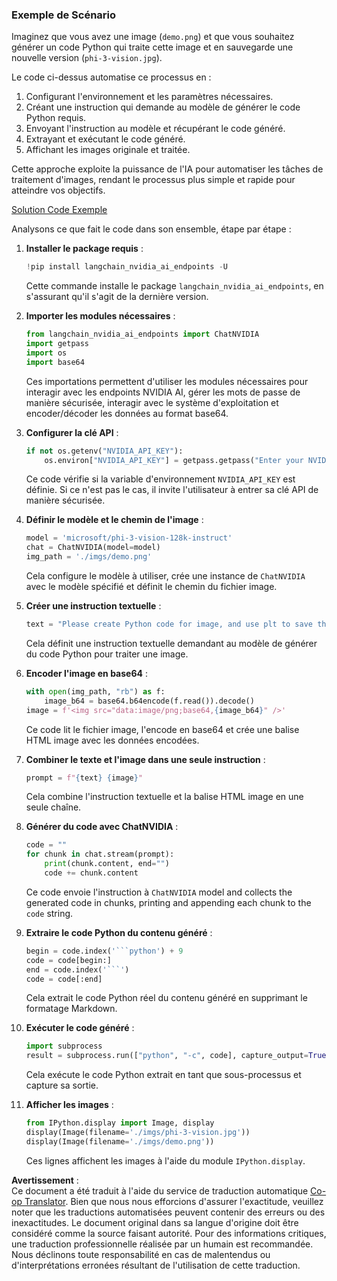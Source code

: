 <!--
CO_OP_TRANSLATOR_METADATA:
{
  "original_hash": "a8de701a2f1eb12b1f82432288d709cf",
  "translation_date": "2025-03-27T12:47:30+00:00",
  "source_file": "md\\02.Application\\04.Vision\\Phi3\\E2E_Nvidia_NIM_Vision.md",
  "language_code": "fr"
}
-->
### Exemple de Scénario

Imaginez que vous avez une image (`demo.png`) et que vous souhaitez générer un code Python qui traite cette image et en sauvegarde une nouvelle version (`phi-3-vision.jpg`).

Le code ci-dessus automatise ce processus en :

1. Configurant l'environnement et les paramètres nécessaires.
2. Créant une instruction qui demande au modèle de générer le code Python requis.
3. Envoyant l'instruction au modèle et récupérant le code généré.
4. Extrayant et exécutant le code généré.
5. Affichant les images originale et traitée.

Cette approche exploite la puissance de l'IA pour automatiser les tâches de traitement d'images, rendant le processus plus simple et rapide pour atteindre vos objectifs.

[Solution Code Exemple](../../../../../../code/06.E2E/E2E_Nvidia_NIM_Phi3_Vision.ipynb)

Analysons ce que fait le code dans son ensemble, étape par étape :

1. **Installer le package requis** :
    ```python
    !pip install langchain_nvidia_ai_endpoints -U
    ```
    Cette commande installe le package `langchain_nvidia_ai_endpoints`, en s'assurant qu'il s'agit de la dernière version.

2. **Importer les modules nécessaires** :
    ```python
    from langchain_nvidia_ai_endpoints import ChatNVIDIA
    import getpass
    import os
    import base64
    ```
    Ces importations permettent d'utiliser les modules nécessaires pour interagir avec les endpoints NVIDIA AI, gérer les mots de passe de manière sécurisée, interagir avec le système d'exploitation et encoder/décoder les données au format base64.

3. **Configurer la clé API** :
    ```python
    if not os.getenv("NVIDIA_API_KEY"):
        os.environ["NVIDIA_API_KEY"] = getpass.getpass("Enter your NVIDIA API key: ")
    ```
    Ce code vérifie si la variable d'environnement `NVIDIA_API_KEY` est définie. Si ce n'est pas le cas, il invite l'utilisateur à entrer sa clé API de manière sécurisée.

4. **Définir le modèle et le chemin de l'image** :
    ```python
    model = 'microsoft/phi-3-vision-128k-instruct'
    chat = ChatNVIDIA(model=model)
    img_path = './imgs/demo.png'
    ```
    Cela configure le modèle à utiliser, crée une instance de `ChatNVIDIA` avec le modèle spécifié et définit le chemin du fichier image.

5. **Créer une instruction textuelle** :
    ```python
    text = "Please create Python code for image, and use plt to save the new picture under imgs/ and name it phi-3-vision.jpg."
    ```
    Cela définit une instruction textuelle demandant au modèle de générer du code Python pour traiter une image.

6. **Encoder l'image en base64** :
    ```python
    with open(img_path, "rb") as f:
        image_b64 = base64.b64encode(f.read()).decode()
    image = f'<img src="data:image/png;base64,{image_b64}" />'
    ```
    Ce code lit le fichier image, l'encode en base64 et crée une balise HTML image avec les données encodées.

7. **Combiner le texte et l'image dans une seule instruction** :
    ```python
    prompt = f"{text} {image}"
    ```
    Cela combine l'instruction textuelle et la balise HTML image en une seule chaîne.

8. **Générer du code avec ChatNVIDIA** :
    ```python
    code = ""
    for chunk in chat.stream(prompt):
        print(chunk.content, end="")
        code += chunk.content
    ```
    Ce code envoie l'instruction à `ChatNVIDIA` model and collects the generated code in chunks, printing and appending each chunk to the `code` string.

9. **Extraire le code Python du contenu généré** :
    ```python
    begin = code.index('```python') + 9
    code = code[begin:]
    end = code.index('```')
    code = code[:end]
    ```
    Cela extrait le code Python réel du contenu généré en supprimant le formatage Markdown.

10. **Exécuter le code généré** :
    ```python
    import subprocess
    result = subprocess.run(["python", "-c", code], capture_output=True)
    ```
    Cela exécute le code Python extrait en tant que sous-processus et capture sa sortie.

11. **Afficher les images** :
    ```python
    from IPython.display import Image, display
    display(Image(filename='./imgs/phi-3-vision.jpg'))
    display(Image(filename='./imgs/demo.png'))
    ```
    Ces lignes affichent les images à l'aide du module `IPython.display`.

**Avertissement** :  
Ce document a été traduit à l'aide du service de traduction automatique [Co-op Translator](https://github.com/Azure/co-op-translator). Bien que nous nous efforcions d'assurer l'exactitude, veuillez noter que les traductions automatisées peuvent contenir des erreurs ou des inexactitudes. Le document original dans sa langue d'origine doit être considéré comme la source faisant autorité. Pour des informations critiques, une traduction professionnelle réalisée par un humain est recommandée. Nous déclinons toute responsabilité en cas de malentendus ou d'interprétations erronées résultant de l'utilisation de cette traduction.